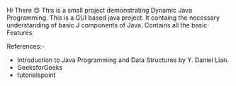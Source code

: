 Hi There 😊
This is a small project demonstrating Dynamic Java Programming.
This is a GUI based java project.
It containg the necessary understanding of basic J components of Java.
Contains all the basic Features.







References:- 
* Introduction to Java Programming and Data Structures by Y. Daniel Lian.
* GeeksforGeeks
* tutorialspoint
